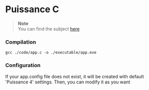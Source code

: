 # Puissance C
> **Note** <br>
> You can find the subject [here](https://nospy.notion.site/Puissance-C-c28132dc424d44f1ba1a8c102075dc94)

### Compilation
```
gcc ./code/app.c -o ./executable/app.exe
```

### Configuration

If your app.config file does not exist, it will be created with default 'Puissance 4' settings.
Then, you can modify it as you want

